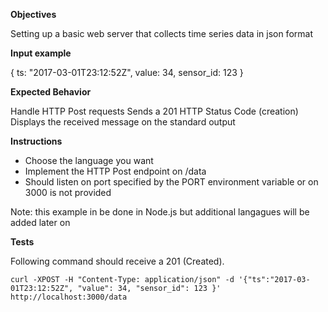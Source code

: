 **Objectives**

Setting up a basic web server that collects time series data in json format

**Input example**

{
  ts: "2017-03-01T23:12:52Z",
  value: 34,
  sensor_id: 123
}

**Expected Behavior**

Handle HTTP Post requests
Sends a 201 HTTP Status Code (creation)
Displays the received message on the standard output

**Instructions**

* Choose the language you want
* Implement the HTTP Post endpoint on /data
* Should listen on port specified by the PORT environment variable or on 3000 is not provided

Note: this example in be done in Node.js but additional langagues will be added later on

**Tests**

Following command should receive a 201 (Created).

````
curl -XPOST -H "Content-Type: application/json" -d '{"ts":"2017-03-01T23:12:52Z", "value": 34, "sensor_id": 123 }' http://localhost:3000/data
````
